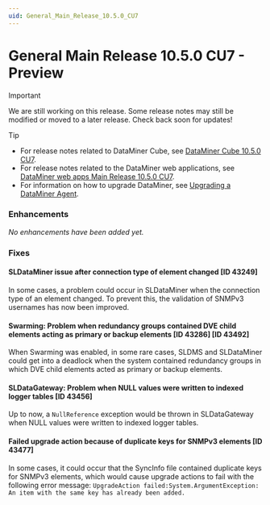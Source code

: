 ```yaml
---
uid: General_Main_Release_10.5.0_CU7
---
```


# General Main Release 10.5.0 CU7 - Preview

> [!IMPORTANT]
> We are still working on this release. Some release notes may still be modified or moved to a later release. Check back soon for updates!

> [!TIP]
>
> - For release notes related to DataMiner Cube, see [DataMiner Cube 10.5.0 CU7](xref:Cube_Main_Release_10.5.0_CU7).
> - For release notes related to the DataMiner web applications, see [DataMiner web apps Main Release 10.5.0 CU7](xref:Web_apps_Main_Release_10.5.0_CU7).
> - For information on how to upgrade DataMiner, see [Upgrading a DataMiner Agent](xref:Upgrading_a_DataMiner_Agent).

### Enhancements

*No enhancements have been added yet.*

### Fixes

#### SLDataMiner issue after connection type of element changed [ID 43249]

<!-- MR 10.4.0 [CU19] / 10.5.0 [CU7] - FR 10.5.10 -->

In some cases, a problem could occur in SLDataMiner when the connection type of an element changed. To prevent this, the validation of SNMPv3 usernames has now been improved.

#### Swarming: Problem when redundancy groups contained DVE child elements acting as primary or backup elements [ID 43286] [ID 43492]

<!-- MR 10.5.0 [CU7] - FR 10.5.10 -->

When Swarming was enabled, in some rare cases, SLDMS and SLDataMiner could get into a deadlock when the system contained redundancy groups in which DVE child elements acted as primary or backup elements.

#### SLDataGateway: Problem when NULL values were written to indexed logger tables [ID 43456]

<!-- MR 10.4.0 [CU19] / 10.5.0 [CU7] - FR 10.5.10 -->

Up to now, a `NullReference` exception would be thrown in SLDataGateway when NULL values were written to indexed logger tables.

#### Failed upgrade action because of duplicate keys for SNMPv3 elements [ID 43477]

<!-- MR 10.4.0 [CU19] / 10.5.0 [CU7] - FR 10.5.9 -->

In some cases, it could occur that the SyncInfo file contained duplicate keys for SNMPv3 elements, which would cause upgrade actions to fail with the following error message: `UpgradeAction failed:System.ArgumentException: An item with the same key has already been added.`
